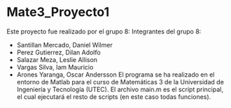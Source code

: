# Mate3_Proyecto1
Este proyecto fue realizado por el grupo 8:
Integrantes del grupo 8:
- Santillan Mercado, Daniel Wilmer
- Perez Gutierrez, Dilan Adolfo
- Salazar Meza, Leslie Allison
- Vargas Silva, Iam Mauricio
- Arones Yaranga, Oscar Andersson
El programa se ha realizado en el entorno de Matlab para el curso de Matemáticas 3 de la Universidad de Ingeniería y Tecnología (UTEC).
El archivo main.m es el script principal, el cual ejecutará el resto de scripts (en este caso todas funciones).
